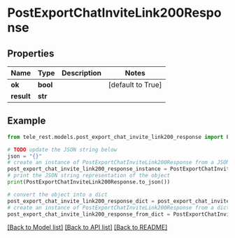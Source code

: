 # PostExportChatInviteLink200Response


## Properties

Name | Type | Description | Notes
------------ | ------------- | ------------- | -------------
**ok** | **bool** |  | [default to True]
**result** | **str** |  | 

## Example

```python
from tele_rest.models.post_export_chat_invite_link200_response import PostExportChatInviteLink200Response

# TODO update the JSON string below
json = "{}"
# create an instance of PostExportChatInviteLink200Response from a JSON string
post_export_chat_invite_link200_response_instance = PostExportChatInviteLink200Response.from_json(json)
# print the JSON string representation of the object
print(PostExportChatInviteLink200Response.to_json())

# convert the object into a dict
post_export_chat_invite_link200_response_dict = post_export_chat_invite_link200_response_instance.to_dict()
# create an instance of PostExportChatInviteLink200Response from a dict
post_export_chat_invite_link200_response_from_dict = PostExportChatInviteLink200Response.from_dict(post_export_chat_invite_link200_response_dict)
```
[[Back to Model list]](../README.md#documentation-for-models) [[Back to API list]](../README.md#documentation-for-api-endpoints) [[Back to README]](../README.md)



